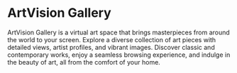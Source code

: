 # ArtVision Gallery

 ArtVision Gallery is a virtual art space that brings masterpieces from around the world to your screen. Explore a diverse collection of art pieces with detailed views, artist profiles, and vibrant images. Discover classic and contemporary works, enjoy a seamless browsing experience, and indulge in the beauty of art, all from the comfort of your home.

